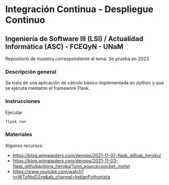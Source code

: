# Integración Continua - Despliegue Continuo

## Ingeniería de Software III (LSI) / Actualidad Informática (ASC) - FCEQyN - UNaM

Repositorio de muestra correspondiente al tema. Se prueba en 2023.

### Descripción general

Se trata de una aplicación de cálculo básico implementada en python y que se ejecuta mediante el framework Flask.

### Instrucciones

Ejecutar
~~~ bash
flask run
~~~

### Materiales

Algunos recursos:
* https://blog.wimwauters.com/devops/2021-11-07-flask_github_heroku/
* https://blog.wimwauters.com/devops/2021-11-03-flask_githubactions_heroku/?utm_source=pocket_mylist
* https://www.youtube.com/watch?v=WTofttoD2xg&ab_channel=IndianPythonista
